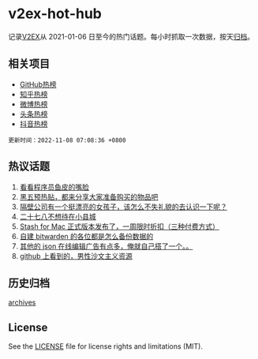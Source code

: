 # v2ex-hot-hub

 记录[V2EX](https://www.v2ex.com/)从 2021-01-06 日至今的热门话题。每小时抓取一次数据，按天[归档](archives)。
 
 ## 相关项目

- [GitHub热榜](https://github.com/snaildev/github-hot-hub)
- [知乎热榜](https://github.com/snaildev/zhihu-hot-hub)
- [微博热榜](https://github.com/snaildev/weibo-hot-hub)
- [头条热榜](https://github.com/snaildev/toutiao-hot-hub)
- [抖音热榜](https://github.com/snaildev/douyin-hot-hub)


 `更新时间：2022-11-08 07:08:36 +0800`

## 热议话题

1. [看看程序员鱼皮的嘴脸](https://www.v2ex.com/t/893205)
1. [黑五预热贴，都来分享大家准备购买的物品吧](https://www.v2ex.com/t/893193)
1. [隔壁公司有一个挺漂亮的女孩子，该怎么不失礼貌的去认识一下呢？](https://www.v2ex.com/t/893340)
1. [二十七八不想待在小县城](https://www.v2ex.com/t/893256)
1. [Stash for Mac 正式版本发布了，一周限时折扣（三种付费方式）](https://www.v2ex.com/t/893291)
1. [自建 bitwarden 的各位都是怎么备份数据的](https://www.v2ex.com/t/893325)
1. [其他的 json 在线编辑广告有点多，俺就自己搭了一个。。](https://www.v2ex.com/t/893202)
1. [github 上看到的，男性沙文主义资源](https://www.v2ex.com/t/893244)

## 历史归档

[archives](archives)

## License

See the [LICENSE](LICENSE) file for license rights and limitations (MIT).
